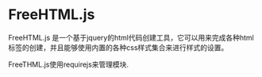 # FreeHTML.js
FreeHTML.js 是一个基于jquery的html代码创建工具，它可以用来完成各种html标签的创建，并且能够使用内置的各种css样式集合来进行样式的设置。

FreeTHML.js使用requirejs来管理模块.

